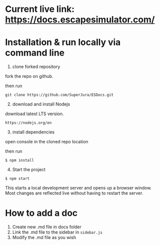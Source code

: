 # Current live link: https://docs.escapesimulator.com/

# Installation & run locally via command line

1. clone forked repository

fork the repo on github.

then run 
```
git clone https://github.com/SuperJura/ESDocs.git
```
2. download and install Nodejs

download latest LTS version.
```
https://nodejs.org/en
```
3. install dependencies

open console in the cloned repo location

then run
```
$ npm install
```
4. Start the project
```
$ npm start
```

This starts a local development server and opens up a browser window. Most changes are reflected live without having to restart the server.

# How to add a doc

1. Create new .md file in docs folder
2. Link the .md file to the sidebar in ``` sidebar.js ```
3. Modify the .md file as you wish